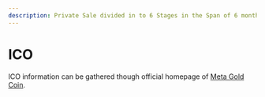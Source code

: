 ```yaml
---
description: Private Sale divided in to 6 Stages in the Span of 6 months
---
```


# ICO

ICO information can be gathered though official homepage of [Meta Gold Coin](https://metagoldcoin.io).
